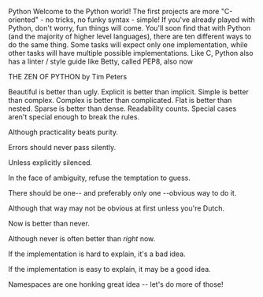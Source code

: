 Python
Welcome to the Python world!
The first projects are more "C-oriented" - no tricks, no funky syntax - 
simple! 
If you've already played with Python, don't worry, fun things will come. You'll soon find that with Python (and the majority of higher level languages), there are ten different ways to do the same thing. 
Some tasks will expect only one implementation, while other tasks will have multiple possible implementations. Like C, 
Python also has a linter / style guide like Betty, called PEP8, also now 

THE ZEN OF PYTHON
by Tim Peters

Beautiful is better than ugly.
Explicit is better than implicit.
Simple is better than complex.
Complex is better than complicated.
Flat is better than nested.
Sparse is better than dense.
Readability counts.
Special cases aren't special enough to break the rules.

Although practicality beats purity.

Errors should never pass silently.

Unless explicitly silenced.

In the face of ambiguity, refuse the temptation to guess.

There should be one-- and preferably only one --obvious way to do it.

Although that way may not be obvious at first unless you're Dutch.

Now is better than never.

Although never is often better than *right* now.

If the implementation is hard to explain, it's a bad idea.

If the implementation is easy to explain, it may be a good idea.

Namespaces are one honking great idea -- let's do more of those!